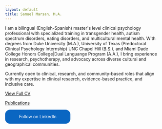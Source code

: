 ```yaml
---
layout: default
title: Samuel Marsan, M.A.
---
```


I am a bilingual (English-Spanish) master's level clinical psychology professional with specialized training in transgender health, autism spectrum disorders, eating disorders, and multicultural mental health. With degrees from Duke University (M.A.), University of Texas (Predoctoral Clinical Psychology Internship) UNC Chapel Hill (B.S.), and Miami Dade College Honors College|Dual Languange Program (A.A.), I bring experience in research, psychotherapy, and advocacy across diverse cultural and geographical communities.

Currently open to clinical, research, and community-based roles that align with my expertise in clinical resaerch, evidence-based practice, and inclusive care.

[View Full CV](/cv/)

[Publications](./publications/publications.md)

<style>
.libutton {
  display: flex;
  flex-direction: column;
  justify-content: center;
  padding: 7px;
  text-align: center;
  outline: none;
  text-decoration: none !important;
  color: #ffffff !important;
  width: 200px;
  height: 32px;
  border-radius: 16px;
  background-color: #0A66C2;
  font-family: "SF Pro Text", Helvetica, sans-serif;
}
</style>

<a class="libutton" href="http://www.linkedin.com/comm/mynetwork/discovery-see-all?usecase=PEOPLE_FOLLOWS&followMember=samuel-marsán-pérez-m-a-87961597" target="_blank">Follow on LinkedIn</a>
